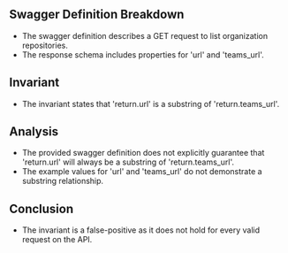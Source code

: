 ## Swagger Definition Breakdown
- The swagger definition describes a GET request to list organization repositories.
- The response schema includes properties for 'url' and 'teams_url'.

## Invariant
- The invariant states that 'return.url' is a substring of 'return.teams_url'.

## Analysis
- The provided swagger definition does not explicitly guarantee that 'return.url' will always be a substring of 'return.teams_url'.
- The example values for 'url' and 'teams_url' do not demonstrate a substring relationship.

## Conclusion
- The invariant is a false-positive as it does not hold for every valid request on the API.
